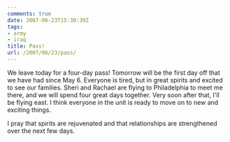 ```yaml
---
comments: true
date: 2007-06-23T15:30:39Z
tags:
- army
- iraq
title: Pass!
url: /2007/06/23/pass/
---
```


<p>We leave today for a four-day pass! Tomorrow will be the first day off that we have had since May 6. Everyone is tired, but in great spirits and excited to see our families. Sheri and Rachael are flying to Philadelphia to meet me there, and we will spend four great days together. Very soon after that, I'll be flying east. I think everyone in the unit is ready to move on to new and exciting things.</p>
<p>I pray that spirits are rejuvenated and that relationships are strengthened over the next few days.</p>
